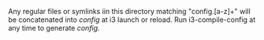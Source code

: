 Any regular files or symlinks iin this directory matching "config\.[a-z]+" will be concatenated into _config_ at i3 launch or reload.
Run i3-compile-config at any time to generate _config_.
